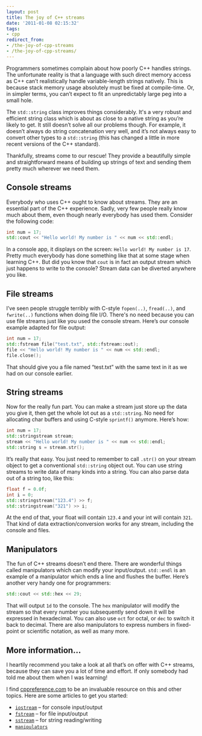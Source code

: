 ```yaml
---
layout: post
title: The joy of C++ streams
date: '2011-01-08 02:15:32'
tags:
- cpp
redirect_from:
- /the-joy-of-cpp-streams
- /the-joy-of-cpp-streams/
---
```


Programmers sometimes complain about how poorly C++ handles strings. The unfortunate reality is that a language with such direct memory access as C++ can’t realistically handle variable-length strings natively. This is because stack memory usage absolutely must be fixed at compile-time. Or, in simpler terms, you can’t expect to fit an unpredictably large peg into a small hole.

The `std::string` class improves things considerably. It's a very robust and efficient string class which is about as close to a native string as you’re likely to get. It still doesn’t solve all our problems though. For example, it doesn’t always do string concatenation very well, and it’s not always easy to convert other types to a `std::string` (this has changed a little in more recent versions of the C++ standard).

Thankfully, streams come to our rescue! They provide a beautifully simple and straightforward means of building up strings of text and sending them pretty much wherever we need them.

## Console streams

Everybody who uses C++ ought to know about streams. They are an essential part of the C++ experience. Sadly, very few people really know much about them, even though nearly everybody has used them. Consider the following code:

```cpp
int num = 17;
std::cout << "Hello world! My number is " << num << std::endl;
```

In a console app, it displays on the screen: `Hello world! My number is 17`. Pretty much everybody has done something like that at some stage when learning C++. But did you know that `cout` is in fact an output stream which just happens to write to the console? Stream data can be diverted anywhere you like.

## File streams

I’ve seen people struggle terribly with C-style `fopen(..)`, `fread(..)`, and `fwrite(..)` functions when doing file I/O. There's no need because you can use file streams just like you used the console stream. Here’s our console example adapted for file output:

```cpp
int num = 17;
std::fstream file("test.txt", std::fstream::out);
file << "Hello world! My number is " << num << std::endl;
file.close();
```

That should give you a file named “test.txt” with the same text in it as we had on our console earlier.

## String streams

Now for the really fun part. You can make a stream just store up the data you give it, then get the whole lot out as a `std::string`. No need for allocating char buffers and using C-style `sprintf()` anymore. Here’s how:

```cpp
int num = 17;
std::stringstream stream;
stream << "Hello world! My number is " << num << std::endl;
std::string s = stream.str();
```

It’s really that easy. You just need to remember to call `.str()` on your stream object to get a conventional `std::string` object out. You can use string streams to write data of many kinds into a string. You can also parse data out of a string too, like this:

```cpp
float f = 0.0f;
int i = 0;
std::stringstream("123.4") >> f;
std::stringstream("321") >> i;
```

At the end of that, your float will contain `123.4` and your int will contain `321`. That kind of data extraction/conversion works for any stream, including the console and files.

## Manipulators

The fun of C++ streams doesn’t end there. There are wonderful things called manipulators which can modify your input/output. `std::endl` is an example of a manipulator which ends a line and flushes the buffer. Here’s another very handy one for programmers:

```cpp
std::cout << std::hex << 29;
```

That will output `1d` to the console. The `hex` manipulator will modify the stream so that every number you subsequently send down it will be expressed in hexadecimal. You can also use `oct` for octal, or `dec` to switch it back to decimal. There are also manipulators to express numbers in fixed-point or scientific notation, as well as many more.

## More information…

I heartily recommend you take a look at all that’s on offer with C++ streams, because they can save you a lot of time and effort. If only somebody had told me about them when I was learning!

I find [cppreference.com](https://en.cppreference.com) to be an invaluable resource on this and other topics. Here are some articles to get you started:

- [`iostream`](https://en.cppreference.com/w/cpp/header/iostream) – for console input/output
- [`fstream`](https://en.cppreference.com/w/cpp/header/fstream) – for file input/output
- [`sstream`](https://en.cppreference.com/w/cpp/header/sstream) – for string reading/writing
- [`manipulators`](https://en.cppreference.com/w/cpp/io/manip)
